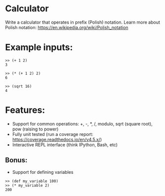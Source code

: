 Calculator
==========

Write a calculator that operates in prefix (Polish) notation. Learn more about Polish notation: https://en.wikipedia.org/wiki/Polish_notation


# Example inputs:

```
>> (+ 1 2)
3

>> (* (+ 1 2) 2)
6

>> (sqrt 16)
4
```

# Features:

- Support for common operations: +, -, *, /, modulo, sqrt (square root), pow (raising to power)
- Fully unit tested (run a coverage report: https://coverage.readthedocs.io/en/v4.5.x/)
- Interactive REPL interface (think IPython, Bash, etc)

## Bonus:
- Support for defining variables

```
>> (def my_variable 100)
>> (* my_variable 2)
200
```

